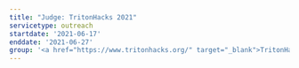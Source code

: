 ```yaml
---
title: "Judge: TritonHacks 2021"
servicetype: outreach
startdate: '2021-06-17'
enddate: '2021-06-27'
group: '<a href="https://www.tritonhacks.org/" target="_blank">TritonHacks</a>, <a href="https://ucsd.edu/" target="_blank">UC San Diego</a>'
---
```


